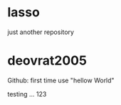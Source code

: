 # lasso
just another repository

# deovrat2005
Github: first time use "hellow World"



testing ... 123
